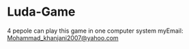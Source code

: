 # Luda-Game
4 pepole can play this game in one computer system
myEmail: Mohammad_khanjani2007@yahoo.com
